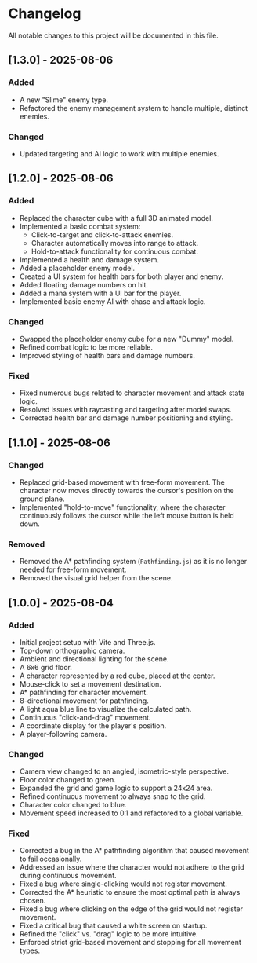 # Changelog

All notable changes to this project will be documented in this file.

## [1.3.0] - 2025-08-06

### Added
- A new "Slime" enemy type.
- Refactored the enemy management system to handle multiple, distinct enemies.

### Changed
- Updated targeting and AI logic to work with multiple enemies.

## [1.2.0] - 2025-08-06

### Added
- Replaced the character cube with a full 3D animated model.
- Implemented a basic combat system:
  - Click-to-target and click-to-attack enemies.
  - Character automatically moves into range to attack.
  - Hold-to-attack functionality for continuous combat.
- Implemented a health and damage system.
- Added a placeholder enemy model.
- Created a UI system for health bars for both player and enemy.
- Added floating damage numbers on hit.
- Added a mana system with a UI bar for the player.
- Implemented basic enemy AI with chase and attack logic.

### Changed
- Swapped the placeholder enemy cube for a new "Dummy" model.
- Refined combat logic to be more reliable.
- Improved styling of health bars and damage numbers.

### Fixed
- Fixed numerous bugs related to character movement and attack state logic.
- Resolved issues with raycasting and targeting after model swaps.
- Corrected health bar and damage number positioning and styling.

## [1.1.0] - 2025-08-06

### Changed
- Replaced grid-based movement with free-form movement. The character now moves directly towards the cursor's position on the ground plane.
- Implemented "hold-to-move" functionality, where the character continuously follows the cursor while the left mouse button is held down.

### Removed
- Removed the A* pathfinding system (`Pathfinding.js`) as it is no longer needed for free-form movement.
- Removed the visual grid helper from the scene.

## [1.0.0] - 2025-08-04

### Added
- Initial project setup with Vite and Three.js.
- Top-down orthographic camera.
- Ambient and directional lighting for the scene.
- A 6x6 grid floor.
- A character represented by a red cube, placed at the center.
- Mouse-click to set a movement destination.
- A* pathfinding for character movement.
- 8-directional movement for pathfinding.
- A light aqua blue line to visualize the calculated path.
- Continuous "click-and-drag" movement.
- A coordinate display for the player's position.
- A player-following camera.

### Changed
- Camera view changed to an angled, isometric-style perspective.
- Floor color changed to green.
- Expanded the grid and game logic to support a 24x24 area.
- Refined continuous movement to always snap to the grid.
- Character color changed to blue.
- Movement speed increased to 0.1 and refactored to a global variable.

### Fixed
- Corrected a bug in the A* pathfinding algorithm that caused movement to fail occasionally.
- Addressed an issue where the character would not adhere to the grid during continuous movement.
- Fixed a bug where single-clicking would not register movement.
- Corrected the A* heuristic to ensure the most optimal path is always chosen.
- Fixed a bug where clicking on the edge of the grid would not register movement.
- Fixed a critical bug that caused a white screen on startup.
- Refined the "click" vs. "drag" logic to be more intuitive.
- Enforced strict grid-based movement and stopping for all movement types.